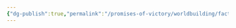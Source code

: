 ```yaml
---
{"dg-publish":true,"permalink":"/promises-of-victory/worldbuilding/factions/unaffiliated/izen/","noteIcon":"NPC","created":"2023-03-27T00:03:41.307+02:00","updated":"2023-03-29T21:34:31.383+02:00"}
---
```

